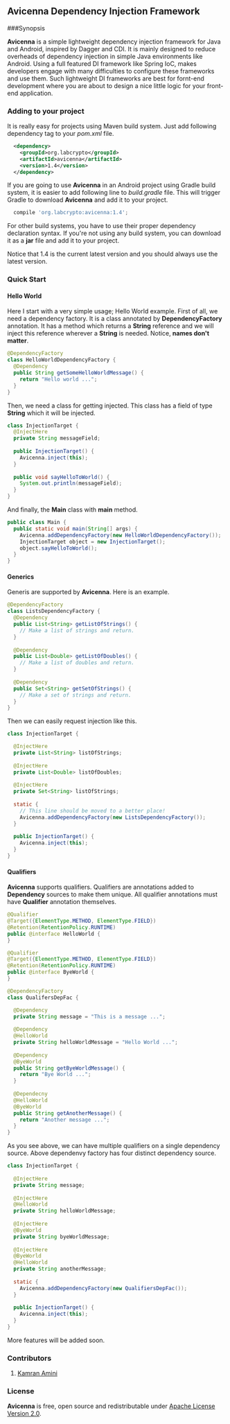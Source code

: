 ## Avicenna Dependency Injection Framework

###Synopsis

**Avicenna** is a simple lightweight dependency injection framework for Java and Android, inspired by Dagger and CDI. It is mainly designed to reduce overheads of dependency injection in simple Java environments like Android. Using a full featured DI framework like Spring IoC, makes developers engage with many difficulties to configure these frameworks and use them. Such lightweight DI frameworks are best for fornt-end development where you are about to design a nice little logic for your front-end application.

### Adding to your project

It is really easy for projects using Maven build system. Just add following dependency tag to your *pom.xml* file.

```xml
  <dependency>
    <groupId>org.labcrypto</groupId>
    <artifactId>avicenna</artifactId>
    <version>1.4</version>
  </dependency>
```
If you are going to use **Avicenna** in an Android project using Gradle build system, it is easier to add following line to *build.gradle* file. This will trigger Gradle to download **Avicenna** and add it to your project.

```groovy
  compile 'org.labcrypto:avicenna:1.4';
```

For other build systems, you have to use their proper dependency declaration syntax. If you're not using any build system, you can download it as a **jar** file and add it to your project.

Notice that 1.4 is the current latest version and you should always use the latest version.

### Quick Start

#### Hello World

Here I start with a very simple usage; Hello World example. First of all, we need a dependency factory. It is a class annotated by **DependencyFactory** annotation. It has a method which returns a **String** reference and we will inject this reference wherever a **String** is needed. Notice, **names don't matter**.

```Java
@DependencyFactory
class HelloWorldDependencyFactory {
  @Dependency
  public String getSomeHelloWorldMessage() {
    return "Hello world ...";
  }
}
```

Then, we need a class for getting injected. This class has a field of type **String** which it will be injected.

```Java
class InjectionTarget {
  @InjectHere
  private String messageField;
  
  public InjectionTarget() {
    Avicenna.inject(this);
  }
  
  public void sayHelloToWorld() {
    System.out.println(messageField);
  }
}
```

And finally, the **Main** class with **main** method.

```Java
public class Main {
  public static void main(String[] args) {
    Avicenna.addDependencyFactory(new HelloWorldDependencyFactory());
    InjectionTarget object = new InjectionTarget();
    object.sayHelloToWorld();
  }
}
```

#### Generics

Generis are supported by **Avicenna**. Here is an example.

```Java
@DependencyFactory
class ListsDependencyFactory {
  @Dependency
  public List<String> getListOfStrings() {
    // Make a list of strings and return.
  }
  
  @Dependency
  public List<Double> getListOfDoubles() {
    // Make a list of doubles and return.
  }
  
  @Dependency
  public Set<String> getSetOfStrings() {
    // Make a set of strings and return.
  }
}
```
Then we can easily request injection like this.

```Java
class InjectionTarget {

  @InjectHere
  private List<String> listOfStrings;
  
  @InjectHere
  private List<Double> listOfDoubles;
  
  @InjectHere
  private Set<String> listOfStrings;
  
  static {
    // This line should be moved to a better place!
    Avicenna.addDependencyFactory(new ListsDependencyFactory());
  }
  
  public InjectionTarget() {
    Avicenna.inject(this);
  }
}
```
#### Qualifiers

**Avicenna** supports qualifiers. Qualifiers are annotations added to **Dependency** sources to make them unique. All qualifier annotations must have **Qualifier** annotation themselves.

```Java
@Qualifier
@Target({ElementType.METHOD, ElementType.FIELD})
@Retention(RetentionPolicy.RUNTIME)
public @interface HelloWorld {
}

@Qualifier
@Target({ElementType.METHOD, ElementType.FIELD})
@Retention(RetentionPolicy.RUNTIME)
public @interface ByeWorld {
}

@DependencyFactory
class QualifersDepFac {

  @Dependency
  private String message = "This is a message ...";
  
  @Dependency
  @HelloWorld
  private String helloWorldMessage = "Hello World ...";
  
  @Dependency
  @ByeWorld
  public String getByeWorldMessage() {
    return "Bye World ...";
  }
  
  @Dependecny
  @HelloWorld
  @ByeWorld
  public String getAnotherMessage() {
    return "Another message ...";
  }
}
```

As you see above, we can have multiple qualifiers on a single dependency source. Above dependenvy factory has four distinct dependency source.

```Java
class InjectionTarget {
  
  @InjectHere
  private String message;
  
  @InjectHere
  @HelloWorld
  private String helloWorldMessage;
  
  @InjectHere
  @ByeWorld
  private String byeWorldMessage;
  
  @InjectHere
  @ByeWorld
  @HelloWorld
  private String anotherMessage;
  
  static {
    Avicenna.addDependencyFactory(new QualifiersDepFac());
  }
  
  public InjectionTarget() {
    Avicenna.inject(this);
  }
}
```
More features will be added soon.

### Contributors
1. [Kamran Amini](https://github.com/kamcpp)

### License

**Avicenna** is free, open source and redistributable under [Apache License Version 2.0](http://www.apache.org/licenses/LICENSE-2.0).
